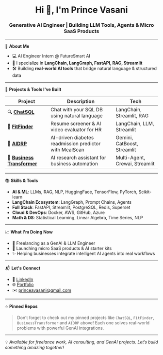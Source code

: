 <h1 align="center">Hi 👋, I'm Prince Vasani</h1>
<h3 align="center">Generative AI Engineer | Building LLM Tools, Agents & Micro SaaS Products</h3>

---

🚀 **About Me**
- 💻 AI Engineer Intern @ FutureSmart AI  
- 🤖 I specialize in **LangChain, LangGraph, FastAPI, RAG, Streamlit**  
- 🛠️ Building **real-world AI tools** that bridge natural language & structured data  

---

🧠 **Projects & Tools I've Built**

| Project | Description | Tech |
|--------|-------------|------|
| 🔍 [**ChatSQL**](https://github.com/vasaniprince/Chat_Sql) | Chat with your SQL DB using natural language | LangChain, Streamlit, RAG |
| 🧠 [**FitFinder**](https://github.com/vasaniprince/FitFinder) | Resume screener & AI video evaluator for HR | LangChain, LLM, Streamlit |
| 🏥 [**AIDRP**](https://github.com/vasaniprince/AIDRP-AI_Driven_Diabetes_Readmission_Prevention) | AI-driven diabetes readmission predictor with MealScan | Gemini, CatBoost, Streamlit |
| 🏢 [**Business Transformer**](https://github.com/vasaniprince/Business_Transformer) | AI research assistant for business automation | Multi-Agent, Crewai, Streamlit |

---

📚 **Skills & Tools**
- **AI & ML**: LLMs, RAG, NLP, HuggingFace, TensorFlow, PyTorch, Scikit-learn  
- **LangChain Ecosystem**: LangGraph, Prompt Chains, Agents  
- **Full Stack**: FastAPI, Streamlit, PostgreSQL, Redis, Superset  
- **Cloud & DevOps**: Docker, AWS, GitHub, Azure  
- **Math & DS**: Statistical Learning, Linear Algebra, Time Series, NLP  

---

📈 **What I'm Doing Now**
- 🧠 Freelancing as a GenAI & LLM Engineer  
- 🚀 Launching micro SaaS products & AI starter kits  
- ✨ Helping businesses integrate intelligent AI agents into real workflows  

---

📬 **Let's Connect**
- 🔗 [LinkedIn](https://www.linkedin.com/in/vasaniprince/)
- 🌐 [Portfolio](https://vasaniprince.github.io)
- ✉️ princeavasani@gmail.com

---

⭐ **Pinned Repos**
> Don’t forget to check out my pinned projects like `ChatSQL`, `FitFinder`, `BusinessTransformer` and `AIDRP` above! Each one solves real-world problems with powerful GenAI integrations.

---

💡 *Available for freelance work, AI consulting, and GenAI projects. Let’s build something amazing together!*
